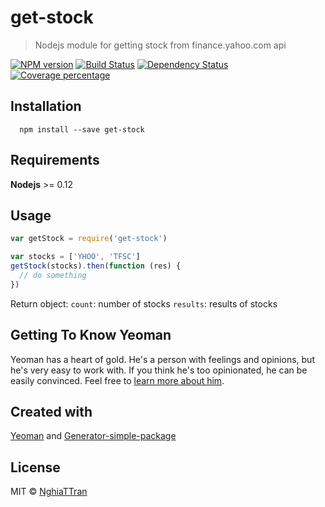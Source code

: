 # get-stock

> Nodejs module for getting stock from finance.yahoo.com api

[![NPM version][npm-image]][npm-url] [![Build Status][travis-image]][travis-url] [![Dependency Status][daviddm-image]][daviddm-url] [![Coverage percentage][coveralls-image]][coveralls-url]

## Installation

```
  npm install --save get-stock
```

## Requirements

**Nodejs** >= 0.12

## Usage

```js
var getStock = require('get-stock')

var stocks = ['YHOO', 'TFSC']
getStock(stocks).then(function (res) {
  // do something
})

```

Return object:
`count`: number of stocks
`results`: results of stocks

## Getting To Know Yeoman

Yeoman has a heart of gold. He&#39;s a person with feelings and opinions, but he&#39;s very easy to work with. If you think he&#39;s too opinionated, he can be easily convinced. Feel free to [learn more about him](http://yeoman.io/).

## Created with
[Yeoman](https://npmjs.org/package/yo) and [Generator-simple-package](https://npmjs.org/package/generator-simple-package)

## License
MIT © [NghiaTTran]()

[npm-image]: https://badge.fury.io/js/get-stock.svg
[npm-url]: https://npmjs.org/package/get-stock
[travis-image]: https://travis-ci.org/nghiattran/get-stock.svg?branch=master
[travis-url]: https://travis-ci.org/nghiattran/get-stock
[daviddm-image]: https://david-dm.org/nghiattran/get-stock.svg?theme=shields.io
[daviddm-url]: https://david-dm.org/nghiattran/get-stock
[coveralls-image]: https://coveralls.io/repos/nghiattran/get-stock/badge.svg
[coveralls-url]: https://coveralls.io/github/nghiattran/get-stock
